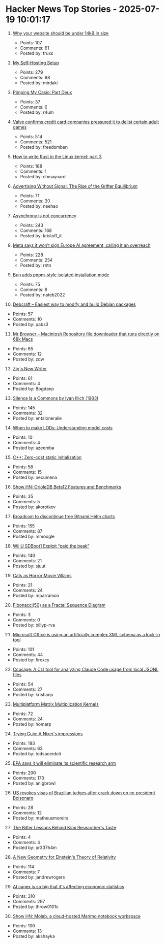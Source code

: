 # Hacker News Top Stories - 2025-07-19 10:01:17

1. [Why your website should be under 14kB in size](https://endtimes.dev/why-your-website-should-be-under-14kb-in-size/)
   - Points: 107
   - Comments: 61
   - Posted by: truxs

2. [My Self-Hosting Setup](https://codecaptured.com/blog/my-ultimate-self-hosting-setup/)
   - Points: 279
   - Comments: 98
   - Posted by: mirdaki

3. [Pimping My Casio: Part Deux](https://blog.jgc.org/2025/07/pimping-my-casio-part-deux.html)
   - Points: 37
   - Comments: 0
   - Posted by: r4um

4. [Valve confirms credit card companies pressured it to delist certain adult games](https://www.pcgamer.com/software/platforms/valve-confirms-credit-card-companies-pressured-it-to-delist-certain-adult-games-from-steam/)
   - Points: 514
   - Comments: 521
   - Posted by: freedomben

5. [How to write Rust in the Linux kernel: part 3](https://lwn.net/SubscriberLink/1026694/3413f4b43c862629/)
   - Points: 188
   - Comments: 1
   - Posted by: chmaynard

6. [Advertising Without Signal: The Rise of the Grifter Equilibrium](https://www.gojiberries.io/advertising-without-signal-whe-amazon-ads-confuse-more-than-they-clarify/)
   - Points: 71
   - Comments: 30
   - Posted by: neehao

7. [Asynchrony is not concurrency](https://kristoff.it/blog/asynchrony-is-not-concurrency/)
   - Points: 243
   - Comments: 168
   - Posted by: kristoff_it

8. [Meta says it won’t sign Europe AI agreement, calling it an overreach](https://www.cnbc.com/2025/07/18/meta-europe-ai-code.html)
   - Points: 228
   - Comments: 254
   - Posted by: rntn

9. [Bun adds pnpm-style isolated installation mode](https://github.com/oven-sh/bun/pull/20440)
   - Points: 75
   - Comments: 9
   - Posted by: nateb2022

10. [Debcraft – Easiest way to modify and build Debian packages](https://optimizedbyotto.com/post/debcraft-easy-debian-packaging/)
   - Points: 57
   - Comments: 10
   - Posted by: pabs3

11. [Mr Browser – Macintosh Repository file downloader that runs directly on 68k Macs](https://www.macintoshrepository.org/44146-mr-browser)
   - Points: 65
   - Comments: 12
   - Posted by: zdw

12. [Zig's New Writer](https://www.openmymind.net/Zigs-New-Writer/)
   - Points: 61
   - Comments: 4
   - Posted by: Bogdanp

13. [Silence Is a Commons by Ivan Illich (1983)](http://www.davidtinapple.com/illich/1983_silence_commons.html)
   - Points: 145
   - Comments: 32
   - Posted by: entaloneralie

14. [When to make LODs: Understanding model costs](https://medium.com/@jasonbooth_86226/when-to-make-lods-c3109c35b802)
   - Points: 10
   - Comments: 4
   - Posted by: azeemba

15. [C++: Zero-cost static initialization](https://cofault.com/zero-cost-static.html)
   - Points: 58
   - Comments: 15
   - Posted by: oecumena

16. [Show HN: OrioleDB Beta12 Features and Benchmarks](https://www.orioledb.com/blog/orioledb-beta12-benchmarks)
   - Points: 35
   - Comments: 5
   - Posted by: akorotkov

17. [Broadcom to discontinue free Bitnami Helm charts](https://github.com/bitnami/charts/issues/35164)
   - Points: 155
   - Comments: 87
   - Posted by: mmoogle

18. [Wii U SDBoot1 Exploit “paid the beak”](https://consolebytes.com/wii-u-sdboot1-exploit-paid-the-beak/)
   - Points: 140
   - Comments: 21
   - Posted by: sjuut

19. [Cats as Horror Movie Villains](https://gwern.net/cat-horror)
   - Points: 21
   - Comments: 24
   - Posted by: mparramon

20. [Fibonacci(50) as a Fractal Sequence Diagram](https://app.ilograph.com/demo.ilograph.Fibonacci%2520Sequence/Fib(50))
   - Points: 3
   - Comments: 0
   - Posted by: billyp-rva

21. [Microsoft Office is using an artificially complex XML schema as a lock-in tool](https://blog.documentfoundation.org/blog/2025/07/18/artificially-complex-xml-schema-as-lock-in-tool/)
   - Points: 101
   - Comments: 44
   - Posted by: firexcy

22. [Ccusage: A CLI tool for analyzing Claude Code usage from local JSONL files](https://github.com/ryoppippi/ccusage)
   - Points: 54
   - Comments: 27
   - Posted by: kristianp

23. [Multiplatform Matrix Multiplication Kernels](https://burn.dev/blog/sota-multiplatform-matmul/)
   - Points: 72
   - Comments: 24
   - Posted by: homarp

24. [Trying Guix: A Nixer's impressions](https://tazj.in/blog/trying-guix)
   - Points: 183
   - Comments: 63
   - Posted by: todsacerdoti

25. [EPA says it will eliminate its scientific research arm](https://www.nytimes.com/2025/07/18/climate/epa-firings-scientific-research.html)
   - Points: 200
   - Comments: 173
   - Posted by: anigbrowl

26. [US revokes visas of Brazilian judges after crack down on ex-president Bolsonaro](https://nypost.com/2025/07/18/world-news/us-revokes-visas-of-brazilian-justices-after-its-top-court-cracks-down-on-ex-president-bolsonaro/)
   - Points: 28
   - Comments: 12
   - Posted by: matheusmoreira

27. [The Bitter Lessons Behind Kimi Researcher's Taste](https://medium.com/@xinyijin715/maker-story-the-bitter-lessons-behind-kimi-researchers-ui-6654ec66662c)
   - Points: 4
   - Comments: 4
   - Posted by: pr337h4m

28. [A New Geometry for Einstein's Theory of Relativity](https://www.quantamagazine.org/a-new-geometry-for-einsteins-theory-of-relativity-20250716/)
   - Points: 114
   - Comments: 7
   - Posted by: jandrewrogers

29. [AI capex is so big that it's affecting economic statistics](https://paulkedrosky.com/honey-ai-capex-ate-the-economy/)
   - Points: 310
   - Comments: 297
   - Posted by: throw0101c

30. [Show HN: Molab, a cloud-hosted Marimo notebook workspace](https://molab.marimo.io/notebooks)
   - Points: 100
   - Comments: 13
   - Posted by: akshayka

